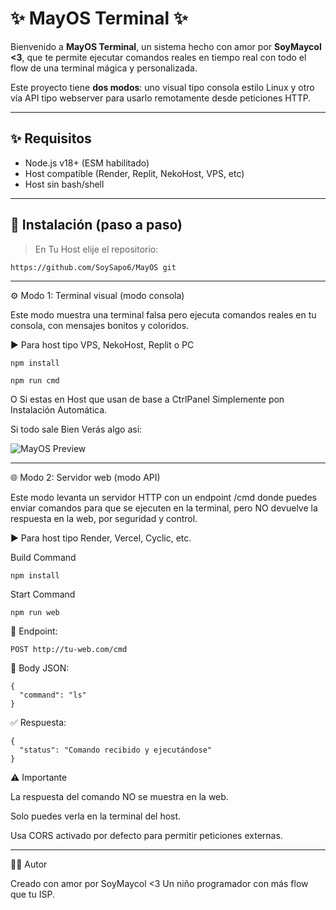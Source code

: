 # ✨ MayOS Terminal ✨

Bienvenido a **MayOS Terminal**, un sistema hecho con amor por **SoyMaycol <3**, que te permite ejecutar comandos reales en tiempo real con todo el flow de una terminal mágica y personalizada.

Este proyecto tiene **dos modos**: uno visual tipo consola estilo Linux y otro vía API tipo webserver para usarlo remotamente desde peticiones HTTP.

---

## ✨ Requisitos

- Node.js v18+ (ESM habilitado)
- Host compatible (Render, Replit, NekoHost, VPS, etc)
- Host sin bash/shell

---

## 🧠 Instalación (paso a paso)

> En Tu Host elije el repositorio:
```
https://github.com/SoySapo6/MayOS git
```

---

⚙️ Modo 1: Terminal visual (modo consola)

Este modo muestra una terminal falsa pero ejecuta comandos reales en tu consola, con mensajes bonitos y coloridos.

▶️ Para host tipo VPS, NekoHost, Replit o PC

```
npm install
```

```
npm run cmd
```
O Si estas en Host que usan de base a CtrlPanel Simplemente pon Instalación Automática.

Si todo sale Bien Verás algo así:

![MayOS Preview](https://files.catbox.moe/t1yz7o.png)

---

🌐 Modo 2: Servidor web (modo API)

Este modo levanta un servidor HTTP con un endpoint /cmd donde puedes enviar comandos para que se ejecuten en la terminal, pero NO devuelve la respuesta en la web, por seguridad y control.

▶️ Para host tipo Render, Vercel, Cyclic, etc.

Build Command
```
npm install
```

Start Command
```
npm run web
```

📡 Endpoint:

```
POST http://tu-web.com/cmd
```

🧾 Body JSON:

```
{
  "command": "ls"
}
```

✅ Respuesta:

```
{
  "status": "Comando recibido y ejecutándose"
}
```

⚠️ Importante

La respuesta del comando NO se muestra en la web.

Solo puedes verla en la terminal del host.

Usa CORS activado por defecto para permitir peticiones externas.



---

🧑‍💻 Autor

Creado con amor por SoyMaycol <3
Un niño programador con más flow que tu ISP.
